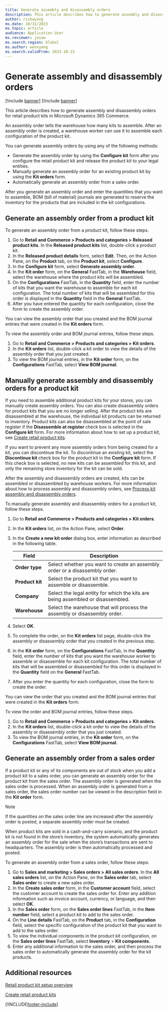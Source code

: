 ```yaml
---
title: Generate assembly and disassembly orders
description: This article describes how to generate assembly and disassembly orders for retail product kits in Microsoft Dynamics 365 Commerce.
author: rickwyang
ms.date: 10/31/2023
ms.topic: article
audience: Application User
ms.reviewer: josaw
ms.search.region: Global
ms.author: wenxyang
ms.search.validFrom: 2023-10-23
---
```


# Generate assembly and disassembly orders


[!include [banner](includes/banner.md)]
[!include [banner](includes/preview-banner.md)]

This article describes how to generate assembly and disassembly orders for retail product kits in Microsoft Dynamics 365 Commerce.

An assembly order tells the warehouse how many kits to assemble. After an assembly order is created, a warehouse worker can use it to assemble each configuration of the product kit.

You can generate assembly orders by using any of the following methods:
  - Generate the assembly order by using the **Configure kit** form after you configure the retail product kit and release the product kit to your legal entities.
  - Manually generate an assembly order for an existing product kit by using the **Kit orders** form.
  - Automatically generate an assembly order from a sales order.

After you generate an assembly order and enter the quantities that you want to assemble, BOM (bill of material) journals are generated to reserve the inventory for the products that are included in the kit configurations.

## Generate an assembly order from a product kit

To generate an assembly order from a product kit, follow these steps.

1. Go to **Retail and Commerce \> Products and categories \> Released product kits**. In the **Released product kits** list, double-click a product kit.
1. In the **Released product details** form, select **Edit**. Then, on the Action Pane, on the **Product** tab, on the **Product kit**, select **Configure**.
1. In the **Configure kit** form, select **Generate assembly order**.
1. In the **Kit order** form, on the **General** FastTab, in the **Warehouse** field, select the warehouse where the product kits will be assembled.
1. On the **Configurations** FastTab, in the **Quantity** field, enter the number of kits that you want the warehouse to assemble for each kit configuration. The total number of kits that will be assembled for this order is displayed in the **Quantity** field in the **General** FastTab.
1. After you have entered the quantity for each configuration, close the form to create the assembly order.

You can view the assembly order that you created and the BOM journal entries that were created in the **Kit orders** form. 

To view the assembly order and BOM journal entries, follow these steps.

1. Go to **Retail and Commerce \> Products and categories \> Kit orders**.
1. In the **Kit orders** list, double-click a kit order to view the details of the assembly order that you just created.
1. To view the BOM journal entries, in the **Kit order** form, on the **Configurations** FastTab, select **View BOM journal**.

## Manually generate assembly and disassembly orders for a product kit

If you need to assemble additional product kits for your stores, you can manually create assembly orders. You can also create disassembly orders for product kits that you are no longer selling. After the product kits are disassembled at the warehouse, the individual kit products can be returned to inventory. Product kits can also be disassembled at the point of sale register if the **Disassemble at register** check box is selected in the **Configure kit** form. For more information about how to set up a product kit, see [Create retail product kits](./create-retail-product-kits.md).

If you want to prevent any more assembly orders from being created for a kit, you can discontinue the kit. To discontinue an existing kit, select the **Discontinue kit** check box for the product kit in the **Configure kit** form. If this check box is selected, no new kits can be assembled for this kit, and only the remaining store inventory for the kit can be sold.

After the assembly and disassembly orders are created, kits can be assembled or disassembled by warehouse workers. For more information about how to process assembly and disassembly orders, see [Process kit assembly and disassembly orders](./process-kit-assembly-and-disassembly-orders.md).

To manually generate assembly and disassembly orders for a product kit, follow these steps.

1. Go to **Retail and Commerce \> Products and categories \> Kit orders**.
1. In the **Kit orders** list, on the Action Pane, select **Order**.
1. In the **Create a new kit order** dialog box, enter information as described in the following table.

    | Field | Description |
    |-------|-------------|
    | **Order type** | Select whether you want to create an assembly order or a disassembly order. |
    | **Product kit** | Select the product kit that you want to assemble or disassemble. |
    | **Company** | Select the legal entity for which the kits are being assembled or disassembled. |
    | **Warehouse** | Select the warehouse that will process the assembly or disassembly order. |

1. Select **OK**.
1. To complete the order, on the **Kit orders** list page, double-click the assembly or disassembly order that you created in the previous step.
1. In the **Kit order** form, on the **Configurations** FastTab, in the **Quantity** field, enter the number of kits that you want the warehouse worker to assemble or disassemble for each kit configuration. The total number of kits that will be assembled or disassembled for this order is displayed in the **Quantity** field on the **General** FastTab.
1. After you enter the quantity for each configuration, close the form to create the order.

You can view the order that you created and the BOM journal entries that were created in the **Kit orders** form. 

To view the order and BOM journal entries, follow these steps.

1. Go to **Retail and Commerce \> Products and categories \> Kit orders**.
1. In the **Kit orders** list, double-click a kit order to view the details of the assembly or disassembly order that you just created.
1. To view the BOM journal entries, in the **Kit order** form, on the **Configurations** FastTab, select **View BOM journal**.

## Generate an assembly order from a sales order

If a product kit or any of its components are out of stock when you add a product kit to a sales order, you can generate an assembly order for the product kit from the sales order. The assembly order is generated when the sales order is processed. When an assembly order is generated from a sales order, the sales order number can be viewed in the description field in the **Kit order** form.

> [!NOTE]
> If the quantities on the sales order line are increased after the assembly order is posted, a separate assembly order must be created.

When product kits are sold in a cash-and-carry scenario, and the product kit is not found in the store’s inventory, the system automatically generates an assembly order for the sale when the store’s transactions are sent to headquarters. The assembly order is then automatically processed and posted.

To generate an assembly order from a sales order, follow these steps:

1. Go to **Sales and marketing \> Sales orders \> All sales orders**. In the **All sales orders** list, on the Action Pane, on the **Sales order** tab, select **Sales order** to create a new sales order.
1. In the **Create sales order** form, in the **Customer account** field, select the customer account to create the sales order for. Enter any addition information such as invoice account, currency, or language, and then select **OK**.
1. In the **Sales order** form, on the **Sales order lines** FastTab, in the **Item number** field, select a product kit to add to the sales order.
1. On the **Line details** FastTab, on the **Product** tab, in the **Configuration** field, select the specific configuration of the product kit that you want to add to the sales order.
1. To view the individual components in the product kit configuration, on the **Sales order lines** FastTab, select **Inventory** \> **Kit components**.
1. Enter any additional information to the sales order, and then process the sales order to automatically generate the assembly order for the kit products.

## Additional resources

[Retail product kit setup overview](retail-product-kit-setup.md)

[Create retail product kits](create-retail-product-kits.md)




[!INCLUDE[footer-include](../includes/footer-banner.md)]
